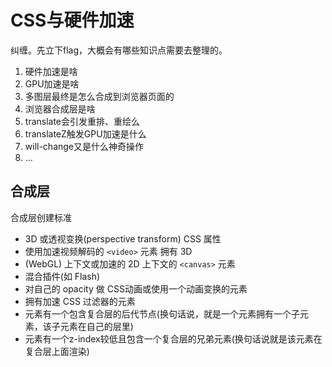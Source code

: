 # CSS与硬件加速

纠缠。先立下flag，大概会有哪些知识点需要去整理的。  
1. 硬件加速是啥
2. GPU加速是啥
3. 多图层最终是怎么合成到浏览器页面的
4. 浏览器合成层是啥
5. translate会引发重排、重绘么
6. translateZ触发GPU加速是什么
7. will-change又是什么神奇操作
8. ...


## 合成层

合成层创建标准

- 3D 或透视变换(perspective transform) CSS 属性
- 使用加速视频解码的 `<video>` 元素 拥有 3D
- (WebGL) 上下文或加速的 2D 上下文的 `<canvas>` 元素
- 混合插件(如 Flash)
- 对自己的 opacity 做 CSS动画或使用一个动画变换的元素
- 拥有加速 CSS 过滤器的元素
- 元素有一个包含复合层的后代节点(换句话说，就是一个元素拥有一个子元素，该子元素在自己的层里)
- 元素有一个z-index较低且包含一个复合层的兄弟元素(换句话说就是该元素在复合层上面渲染)